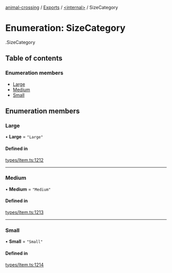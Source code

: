 [animal-crossing](../README.md) / [Exports](../modules.md) / [<internal\>](../modules/internal_.md) / SizeCategory

# Enumeration: SizeCategory

[<internal>](../modules/internal_.md).SizeCategory

## Table of contents

### Enumeration members

- [Large](internal_.SizeCategory.md#large)
- [Medium](internal_.SizeCategory.md#medium)
- [Small](internal_.SizeCategory.md#small)

## Enumeration members

### Large

• **Large** = `"Large"`

#### Defined in

[types/Item.ts:1212](https://github.com/Norviah/animal-crossing/blob/3810f6b/module/types/Item.ts#L1212)

___

### Medium

• **Medium** = `"Medium"`

#### Defined in

[types/Item.ts:1213](https://github.com/Norviah/animal-crossing/blob/3810f6b/module/types/Item.ts#L1213)

___

### Small

• **Small** = `"Small"`

#### Defined in

[types/Item.ts:1214](https://github.com/Norviah/animal-crossing/blob/3810f6b/module/types/Item.ts#L1214)
